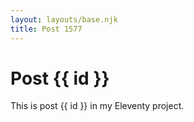 ```yaml
---
layout: layouts/base.njk
title: Post 1577
---
```


# Post {{ id }}

This is post {{ id }} in my Eleventy project.
